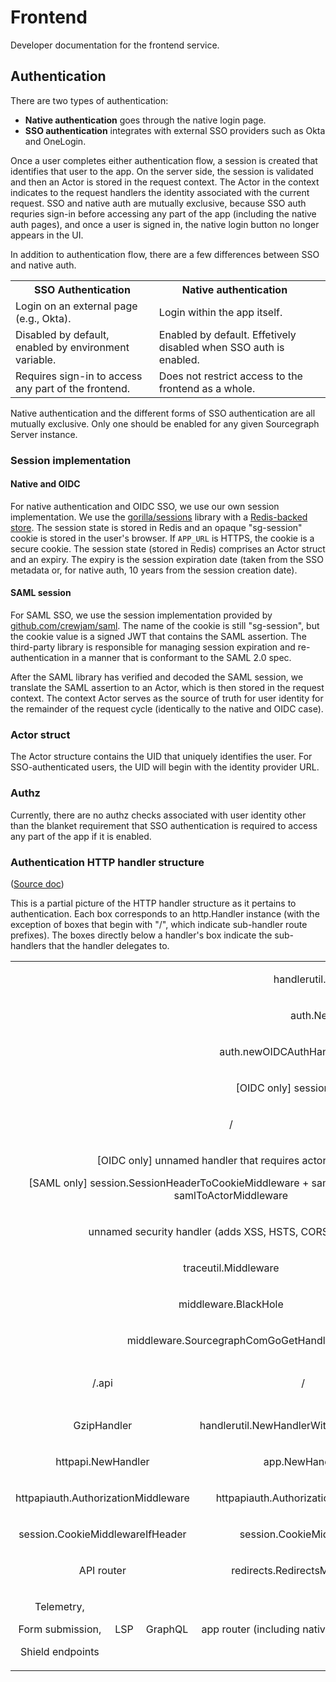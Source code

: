 # Frontend

Developer documentation for the frontend service.

## Authentication

There are two types of authentication:

* **Native authentication** goes through the native login page.
* **SSO authentication** integrates with external SSO providers such as Okta and OneLogin.

Once a user completes either authentication flow, a session is created that identifies that user to the app. On the server side, the session is validated and then an Actor is stored in the request context. The Actor in the context indicates to the request handlers the identity associated with the current request. SSO and native auth are mutually exclusive, because SSO auth requries sign-in before accessing any part of the app (including the native auth pages), and once a user is signed in, the native login button no longer appears in the UI.

In addition to authentication flow, there are a few differences between SSO and native auth.

<table>
<tr>
    <th>SSO Authentication</th><th>Native authentication</th>
</tr>
<tr>
    <td>Login on an external page (e.g., Okta).</td>
    <td>Login within the app itself.</td>
</tr>
<tr>
    <td>Disabled by default, enabled by environment variable.</td>
    <td>Enabled by default. Effetively disabled when SSO auth is enabled.</td>
</tr>
<tr>
    <td>Requires sign-in to access any part of the frontend.</td>
    <td>Does not restrict access to the frontend as a whole.</td>
<td>
</tr>
</table>

Native authentication and the different forms of SSO authentication are all mutually exclusive. Only one should be enabled for any given Sourcegraph Server instance.

### Session implementation

#### Native and OIDC

For native authentication and OIDC SSO, we use our own session implementation. We use the [gorilla/sessions](http://www.gorillatoolkit.org/pkg/sessions) library with a [Redis-backed store](https://github.com/boj/redistore). The session state is stored in Redis and an opaque "sg-session" cookie is stored in the user's browser. If `APP_URL` is HTTPS, the cookie is a secure cookie. The session state (stored in Redis) comprises an Actor struct and an expiry. The expiry is the session expiration date (taken from the SSO metadata or, for native auth, 10 years from the session creation date).

#### SAML session

For SAML SSO, we use the session implementation provided by [github.com/crewjam/saml](https://github.com/crewjam/saml). The name of the cookie is still "sg-session", but the cookie value is a signed JWT that contains the SAML assertion. The third-party library is responsible for managing session expiration and re-authentication in a manner that is conformant to the SAML 2.0 spec.

After the SAML library has verified and decoded the SAML session, we translate the SAML assertion to an Actor, which is then stored in the request context. The context Actor serves as the source of truth for user identity for the remainder of the request cycle (identically to the native and OIDC case).

### Actor struct

The Actor structure contains the UID that uniquely identifies the user. For SSO-authenticated users, the UID will begin with the identity provider URL.


### Authz

Currently, there are no authz checks associated with user identity other than the blanket requirement that SSO authentication is required to access any part of the app if it is enabled.


### Authentication HTTP handler structure

([Source doc](https://docs.google.com/spreadsheets/d/1AdQ2gRz0DDqE4xccLMQYkBQ9r4s8oN4g2b3wPogN9gM))

This is a partial picture of the HTTP handler structure as it pertains to authentication. Each box corresponds to an http.Handler instance (with the exception of boxes that begin with "/", which indicate sub-handler route prefixes). The boxes directly below a handler's box indicate the sub-handlers that the handler delegates to.

<table class="c16">
   <tbody align="center">
      <tr class="c22">
         <td class="c4" colspan="8" rowspan="1">
            <p class="c9"><span class="c0">handlerutil.NewBasicAuthHandler</span></p>
         </td>
      </tr>
      <tr class="c22">
         <td class="c4" colspan="8" rowspan="1">
            <p class="c9"><span class="c0">auth.NewSSOAuthHandler</span></p>
         </td>
      </tr>
      <tr class="c22">
         <td class="c4" colspan="8" rowspan="1">
            <p class="c9"><span class="c0">auth.newOIDCAuthHandler / auth.newSAMLAuthHandler</span></p>
         </td>
      </tr>
      <tr class="c22">
         <td class="c4" colspan="8" rowspan="1">
            <p class="c9"><span class="c0">[OIDC only] session.CookieOrSessionMiddleware</span></p>
         </td>
      </tr>
      <tr class="c22">
         <td class="c23" colspan="6" rowspan="1">
            <p class="c9"><span class="c0">/</span></p>
         </td>
         <td class="c19" colspan="1" rowspan="1">
            <p class="c9"><span class="c0">/.auth/oidc</span></p>
         </td>
         <td class="c15" colspan="1" rowspan="1">
            <p class="c9"><span class="c0">/.auth/saml</span></p>
         </td>
      </tr>
      <tr class="c30">
         <td class="c23" colspan="6" rowspan="1">
            <p class="c9"><span class="c0">[OIDC only] unnamed handler that requires actor session</span></p>
            <p class="c9"><span class="c0">[SAML only] session.SessionHeaderToCookieMiddleware + samlSP.RequireAccount + samlToActorMiddleware</span></p>
         </td>
         <td class="c19" colspan="1" rowspan="1">
            <p class="c9"><span class="c0">auth.newOIDCLoginHandler</span></p>
         </td>
         <td class="c15" colspan="1" rowspan="1">
            <p class="c9"><span class="c0">samlSP.ServeHTTP</span></p>
         </td>
      </tr>
      <tr class="c22">
         <td class="c23" colspan="6" rowspan="1">
            <p class="c9"><span class="c0">unnamed security handler (adds XSS, HSTS, CORS headers)</span></p>
         </td>
         <td class="c19" colspan="1" rowspan="1">
            <p class="c8"><span class="c0"></span></p>
         </td>
         <td class="c15" colspan="1" rowspan="1">
            <p class="c8"><span class="c0"></span></p>
         </td>
      </tr>
      <tr class="c22">
         <td class="c23" colspan="6" rowspan="1">
            <p class="c9"><span class="c0">traceutil.Middleware</span></p>
         </td>
         <td class="c19" colspan="1" rowspan="1">
            <p class="c8"><span class="c0"></span></p>
         </td>
         <td class="c15" colspan="1" rowspan="1">
            <p class="c8"><span class="c0"></span></p>
         </td>
      </tr>
      <tr class="c22">
         <td class="c23" colspan="6" rowspan="1">
            <p class="c9"><span class="c0">middleware.BlackHole</span></p>
         </td>
         <td class="c19" colspan="1" rowspan="1">
            <p class="c8"><span class="c0"></span></p>
         </td>
         <td class="c15" colspan="1" rowspan="1">
            <p class="c8"><span class="c0"></span></p>
         </td>
      </tr>
      <tr class="c22">
         <td class="c23" colspan="6" rowspan="1">
            <p class="c9"><span class="c0">middleware.SourcegraphComGoGetHandler</span></p>
         </td>
         <td class="c19" colspan="1" rowspan="1">
            <p class="c8"><span class="c0"></span></p>
         </td>
         <td class="c15" colspan="1" rowspan="1">
            <p class="c8"><span class="c0"></span></p>
         </td>
      </tr>
      <tr class="c22">
         <td class="c21" colspan="3" rowspan="1">
            <p class="c9"><span class="c0">/.api</span></p>
         </td>
         <td class="c20" colspan="2" rowspan="1">
            <p class="c9"><span class="c0">/</span></p>
         </td>
         <td class="c13" colspan="1" rowspan="1">
            <p class="c9"><span class="c0">/.bi-logger</span></p>
         </td>
         <td class="c19" colspan="1" rowspan="1">
            <p class="c8"><span class="c0"></span></p>
         </td>
         <td class="c15" colspan="1" rowspan="1">
            <p class="c8"><span class="c0"></span></p>
         </td>
      </tr>
      <tr class="c22">
         <td class="c21" colspan="3" rowspan="1">
            <p class="c9"><span class="c0">GzipHandler</span></p>
         </td>
         <td class="c20" colspan="2" rowspan="1">
            <p class="c9"><span class="c0">handlerutil.NewHandlerWithCSRFProtection</span></p>
         </td>
         <td class="c13" colspan="1" rowspan="1">
            <p class="c9 c32"><span class="c0"></span></p>
         </td>
         <td class="c19" colspan="1" rowspan="1">
            <p class="c8"><span class="c0"></span></p>
         </td>
         <td class="c15" colspan="1" rowspan="1">
            <p class="c8"><span class="c0"></span></p>
         </td>
      </tr>
      <tr class="c22">
         <td class="c21" colspan="3" rowspan="1">
            <p class="c9"><span class="c0">httpapi.NewHandler</span></p>
         </td>
         <td class="c20" colspan="2" rowspan="1">
            <p class="c9"><span class="c0">app.NewHandler</span></p>
         </td>
         <td class="c13" colspan="1" rowspan="1">
            <p class="c8"><span class="c0"></span></p>
         </td>
         <td class="c19" colspan="1" rowspan="1">
            <p class="c8"><span class="c0"></span></p>
         </td>
         <td class="c15" colspan="1" rowspan="1">
            <p class="c8"><span class="c0"></span></p>
         </td>
      </tr>
      <tr class="c22">
         <td class="c21" colspan="3" rowspan="1">
            <p class="c9"><span class="c0">httpapiauth.AuthorizationMiddleware</span></p>
         </td>
         <td class="c20" colspan="2" rowspan="1">
            <p class="c9"><span class="c0">httpapiauth.AuthorizationMiddleware</span></p>
         </td>
         <td class="c13" colspan="1" rowspan="1">
            <p class="c8"><span class="c0"></span></p>
         </td>
         <td class="c19" colspan="1" rowspan="1">
            <p class="c8"><span class="c0"></span></p>
         </td>
         <td class="c15" colspan="1" rowspan="1">
            <p class="c8"><span class="c0"></span></p>
         </td>
      </tr>
      <tr class="c22">
         <td class="c21" colspan="3" rowspan="1">
            <p class="c9"><span class="c0">session.CookieMiddlewareIfHeader</span></p>
         </td>
         <td class="c20" colspan="2" rowspan="1">
            <p class="c9"><span class="c0">session.CookieMiddleware</span></p>
         </td>
         <td class="c13" colspan="1" rowspan="1">
            <p class="c8"><span class="c0"></span></p>
         </td>
         <td class="c19" colspan="1" rowspan="1">
            <p class="c8"><span class="c0"></span></p>
         </td>
         <td class="c15" colspan="1" rowspan="1">
            <p class="c8"><span class="c0"></span></p>
         </td>
      </tr>
      <tr class="c22">
         <td class="c21" colspan="3" rowspan="1">
            <p class="c9"><span class="c0">API router</span></p>
         </td>
         <td class="c20" colspan="2" rowspan="1">
            <p class="c9"><span class="c0">redirects.RedirectsMiddleware</span></p>
         </td>
         <td class="c13" colspan="1" rowspan="1">
            <p class="c8"><span class="c0"></span></p>
         </td>
         <td class="c19" colspan="1" rowspan="1">
            <p class="c8"><span class="c0"></span></p>
         </td>
         <td class="c15" colspan="1" rowspan="1">
            <p class="c8"><span class="c0"></span></p>
         </td>
      </tr>
      <tr class="c29">
         <td class="c25" colspan="1" rowspan="1">
            <p class="c9"><span class="c0">Telemetry,</span></p>
            <p class="c9"><span class="c0">Form submission,</span></p>
            <p class="c9"><span class="c0">Shield endpoints</span></p>
         </td>
         <td class="c27" colspan="1" rowspan="1">
            <p class="c9"><span class="c0">LSP</span></p>
         </td>
         <td class="c27" colspan="1" rowspan="1">
            <p class="c9"><span class="c0">GraphQL</span></p>
         </td>
         <td class="c20" colspan="2" rowspan="1">
            <p class="c9"><span class="c0">app router (including native sign-in routes)</span></p>
         </td>
         <td class="c13" colspan="1" rowspan="1">
            <p class="c8"><span class="c0"></span></p>
         </td>
         <td class="c19" colspan="1" rowspan="1">
            <p class="c8"><span class="c0"></span></p>
         </td>
         <td class="c15" colspan="1" rowspan="1">
            <p class="c8"><span class="c0"></span></p>
         </td>
      </tr>
   </tbody>
</table>